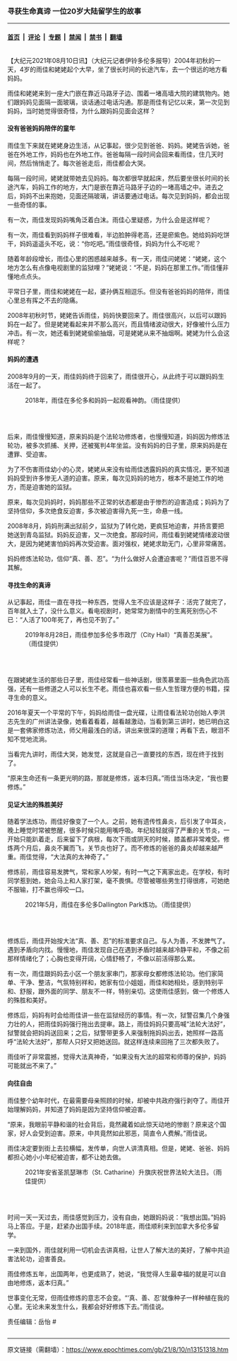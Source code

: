 ### 寻获生命真谛 一位20岁大陆留学生的故事

---

#### [首页](../../../..?n13151318) &nbsp;|&nbsp; [评论](../../../../../epoch-comment?n13151318) &nbsp;|&nbsp; [专题](../../../../../epoch-special?n13151318) &nbsp;|&nbsp; [禁闻](../../../../../epoch-news?n13151318) &nbsp;|&nbsp; [禁书](../../../../../books?n13151318) &nbsp;|&nbsp; [翻墙](https://github.com/gfw-breaker/nogfw/blob/master/README.md?n13151318)


<div class="column" id="artbody" itemprop="articleBody">
 <!-- article content begin -->
 <p>
  【大纪元2021年08月10日讯】（大纪元记者伊铃多伦多报导）2004年初秋的一天，4岁的雨佳和姥姥起个大早，坐了很长时间的长途汽车，去一个很远的地方看妈妈。
 </p>
 <p>
  雨佳和姥姥来到一座大门嵌在靠近马路牙子边、围着一堵高墙大院的建筑物内。她们跟妈妈见面隔一面玻璃，谈话通过电话沟通。那是雨佳有记忆以来，第一次见到妈妈，当时她觉得很奇怪，为什么跟妈妈见面会这样？
 </p>
 <h4>
  没有爸爸妈妈陪伴的童年
 </h4>
 <p>
  雨佳生下来就在姥姥身边生活，从记事起，很少见到爸爸、妈妈。姥姥告诉她，爸爸在外地工作，妈妈也在外地工作。爸爸每隔一段时间会回来看雨佳，住几天时间，然后悄悄走了。每次爸爸走后，雨佳都会大哭。
 </p>
 <p>
  每隔一段时间，姥姥就带她去见妈妈。每次都很早就起床，然后要坐很长时间的长途汽车，妈妈工作的地方，大门是嵌在靠近马路牙子边的一堵高墙之中。进去之后，妈妈不出来抱她，见面还隔玻璃，讲话要通过电话。每次见到妈妈，都会出现一些奇怪的事。
 </p>
 <p>
  有一次，雨佳发现妈妈嘴角泛着白沫。雨佳心里疑惑，为什么会是这样呢？
 </p>
 <p>
  有一次，雨佳看到妈妈样子很难看，半边脸肿得老高，还是瘀紫色。她给妈妈吃饼干，妈妈遥遥头不吃，说：“你吃吧。”雨佳很奇怪，妈妈为什么不吃呢？
 </p>
 <p>
  随着年龄段增长，雨佳心里的困惑越来越多。有一天，雨佳问姥姥：“姥姥，这个地方怎么有点像电视剧里的监狱哩？”姥姥说：“不是，妈妈在那里工作。”雨佳懂非懂地点点头。
 </p>
 <p>
  平常日子里，雨佳和姥姥在一起，婆孙俩互相逗乐。但没有爸爸妈妈的陪伴，雨佳心里总有挥之不去的隐痛。
 </p>
 <p>
  2008年初秋时节，姥姥告诉雨佳，妈妈快要回来了。雨佳很高兴，以后可以跟妈妈在一起了。但是姥姥看起来并不那么高兴，而且情绪波动很大，好像被什么压力冲击。有一次，她还看到姥姥偷偷抽烟，可是姥姥从来不抽烟啊。姥姥为什么会这样呢？
 </p>
 <h4>
  妈妈的遭遇
 </h4>
 <p>
  2008年9月的一天，雨佳妈妈终于回来了，雨佳很开心，从此终于可以跟妈妈生活在一起了。
 </p>
 <figure aria-describedby="caption-attachment-13151396" class="wp-caption aligncenter" id="attachment_13151396" style="width: 450px">
  <ok href="https://i.epochtimes.com/assets/uploads/2021/08/id13151396-0003.jpg" target="_blank">
   <img alt="" class="size-medium wp-image-13151396" src="https://i.epochtimes.com/assets/uploads/2021/08/id13151396-0003-450x600.jpg"/>
  </ok>
  <br/><figcaption class="wp-caption-text" id="caption-attachment-13151396">
   2018年，雨佳在多伦多和妈妈一起观看神韵。（雨佳提供）
  </figcaption><br/>
 </figure><br/>
 <p>
  后来，雨佳慢慢知道，原来妈妈是个法轮功修炼者，也慢慢知道，妈妈因为修炼法轮功，被多次抓捕、关押，还被冤判4年坐监。没有妈妈的日子里，原来妈妈是在遭罪、受迫害。
 </p>
 <p>
  为了不伤害雨佳幼小的心灵，姥姥从来没有给雨佳透露妈妈的真实情况，更不知道妈妈受到许多惨无人道的迫害。原来，每次见妈妈的地方，根本不是她工作的地方，而是迫害她的监狱。
 </p>
 <p>
  原来，每次见妈妈时，妈妈那些不正常的状态都是由于惨烈的迫害造成；妈妈为了坚持信仰，多次绝食反迫害，多次被迫害得九死一生，命悬一线。
 </p>
 <p>
  2008年8月，妈妈刑满出狱前夕，监狱为了转化她，更疯狂地迫害，并扬言要把她送到青岛监狱。妈妈反迫害，又一次绝食。那段时间，雨佳看到姥姥情绪波动很大，是因为姥姥害怕妈妈再次受迫害。面对强权，姥姥求助无门，心里非常痛苦。
 </p>
 <p>
  妈妈修炼法轮功，信仰“真、善、忍”。“为什么做好人会遭迫害呢？”雨佳百思不得其解。
 </p>
 <h4>
  寻找生命的真谛
 </h4>
 <p>
  从记事起，雨佳一直在寻找一种东西，觉得人生不应该是这样子：活完了就完了，百年就入土了，没什么意义。看电视剧时，她常常为剧情中的生离死别伤心不已：“人活了100年死了，再也见不到了。”
 </p>
 <figure aria-describedby="caption-attachment-13151398" class="wp-caption aligncenter" id="attachment_13151398" style="width: 450px">
  <ok href="https://i.epochtimes.com/assets/uploads/2021/08/id13151398-0008.jpg" target="_blank">
   <img alt="" class="size-medium wp-image-13151398" src="https://i.epochtimes.com/assets/uploads/2021/08/id13151398-0008-450x338.jpg"/>
  </ok>
  <br/><figcaption class="wp-caption-text" id="caption-attachment-13151398">
   2019年8月28日，雨佳参加多伦多市政厅（City Hall）“真善忍美展”。（雨佳提供）
  </figcaption><br/>
 </figure><br/>
 <p>
  在跟姥姥生活的那些日子里，雨佳经常看一些神话剧，很羡慕里面一些角色武功高强，还有一些修道之人可以长生不老。雨佳也喜欢看一些人生哲理方便的书籍，探寻生命的意义。
 </p>
 <p>
  2016年夏天一个平常的下午，妈妈给雨佳一盘光碟，让雨佳看法轮功创始人李洪志先生的广州讲法录像，她看着看着，越看越激动，当看到第三讲时，她已明白这是一套佛家修炼功法，师父用最浅白的话，讲出来很深的道理；再看下去，眼泪不知不觉地流淌。
 </p>
 <p>
  当看完九讲时，雨佳大哭，她发觉，这就是自己一直要找的东西，现在终于找到了。
 </p>
 <p>
  “原来生命还有一条更光明的路，那就是修炼，返本归真。”雨佳当场决定，“我也要修炼。”
 </p>
 <h4>
  见证大法的殊胜美好
 </h4>
 <p>
  随着学法炼功，雨佳好像变了一个人。之前，她有遗传性鼻炎，后引发了中耳炎，晚上睡觉时常被憋醒，很多时候只能用嘴呼吸。年纪轻轻就得了严重的关节炎，一开始只能趴着走，后来留下了病根，每次下雨或阴天的时候，膝盖都非常难受。修炼两个月后，鼻炎不翼而飞，关节炎也好了。而不修炼的爸爸的鼻炎却越来越严重。雨佳觉得，“大法真的太神奇了。”
 </p>
 <p>
  修炼前，雨佳容易发脾气，常和家人吵架，有时一气之下离家出走。在学校，有时同学惹到她，她会马上和人家打架，毫不畏惧。尽管被哪些男生打得很疼，可她绝不服输，打不赢也得咬一口。
 </p>
 <figure aria-describedby="caption-attachment-13151388" class="wp-caption aligncenter" id="attachment_13151388" style="width: 450px">
  <ok href="https://i.epochtimes.com/assets/uploads/2021/08/id13151388-0006.jpg" target="_blank">
   <img alt="" class="size-medium wp-image-13151388" src="https://i.epochtimes.com/assets/uploads/2021/08/id13151388-0006-450x253.jpg"/>
  </ok>
  <br/><figcaption class="wp-caption-text" id="caption-attachment-13151388">
   2021年5月，雨佳在多伦多Dallington Park炼功。（雨佳提供）
  </figcaption><br/>
 </figure><br/>
 <p>
  修炼后，雨佳开始按大法“真、善、忍”的标准要求自己。与人为善，不发脾气了。遇到矛盾向内找。慢慢地，雨佳发现自己在遇到矛盾时越来越冷静平和，不像之前那样情绪化了；心胸也变得开阔，心情舒畅了，不像以前活得那么累。
 </p>
 <p>
  有一次，雨佳跟妈妈去小区一个朋友家串门，那家母女都修炼法轮功。他们家简单、干净、整洁，气氛特别祥和，她家有位小姐姐，雨佳和她相处，感到特别平和、舒服，跟外面的同学、朋友不一样，特别亲切。这使雨佳感到，做一个修炼人的殊胜和美好。
 </p>
 <p>
  修炼后，妈妈有时会给雨佳讲一些在监狱经历的事情。有一次，狱警召集几个身强力壮的人，把雨佳妈妈强行拖出去提审。路上，雨佳妈妈只要高喊“法轮大法好”，狱警就会把妈妈送回来；之后，狱警带更多人来强制拖妈妈出去，她照样一路高呼“法轮大法好”，那帮人只好又把她送回。就这样连续来回拖了三次都失败了。
 </p>
 <p>
  雨佳听了非常震撼，觉得大法真神奇，“如果没有大法的超常和师尊的保护，妈妈可能就出不来了。”
 </p>
 <h4>
  向往自由
 </h4>
 <p>
  雨佳整个幼年时代，在最需要母亲照顾的时候，却被中共政府强行剥夺了。雨佳开始理解妈妈，并知道了妈妈是因为坚持信仰被迫害。
 </p>
 <p>
  “原来，我眼前平静和谐的社会背后，竟然藏着如此惊天动地的惨剧？原来这个国家，好人会受到迫害。原来，中共竟然如此邪恶，简直令人费解。”雨佳说。
 </p>
 <p>
  雨佳决定要到街上去拉横幅，发传单，向世人讲清真相。但是，姥姥、爸爸、妈妈都担心她小小年纪被迫害，都不让她去做。
 </p>
 <figure aria-describedby="caption-attachment-13151392" class="wp-caption aligncenter" id="attachment_13151392" style="width: 450px">
  <ok href="https://i.epochtimes.com/assets/uploads/2021/08/id13151392-0007.jpg" target="_blank">
   <img alt="" class="size-medium wp-image-13151392" src="https://i.epochtimes.com/assets/uploads/2021/08/id13151392-0007-450x338.jpg"/>
  </ok>
  <br/><figcaption class="wp-caption-text" id="caption-attachment-13151392">
   2021年安省圣凯瑟琳市（St. Catharine）升旗庆祝世界法轮大法日。（雨佳提供）
  </figcaption><br/>
 </figure><br/>
 <p>
  时间一天一天过去，雨佳感觉到压力，没有自由，她跟妈妈说：“我想出国。”妈妈马上答应。于是，赶紧办出国手续。2018年底，雨佳顺利来到加拿大多伦多留学。
 </p>
 <p>
  一来到国外，雨佳就利用一切机会去讲真相，让世人了解大法的美好，了解中共迫害法轮功，迫害善良。
 </p>
 <p>
  雨佳修炼五年，出国两年，也更成熟了，她说，“我觉得人生最幸福的就是可以自由地修炼，返本归真。”
 </p>
 <p>
  世事变化无常，但雨佳修炼的意志不会变。“‘真、善、忍’就像种子一样种植在我的心里。无论未来发生什么，我都会好好修炼下去。”雨佳说。
 </p>
 <p>
  责任编辑：岳怡 #
 </p>
 <!-- article content end -->
</div>


---

原文链接（需翻墙）：https://www.epochtimes.com/gb/21/8/10/n13151318.htm
